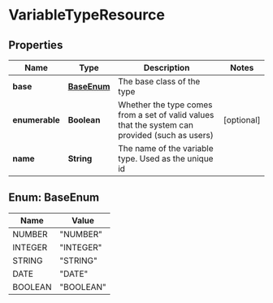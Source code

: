 
# VariableTypeResource

## Properties
Name | Type | Description | Notes
------------ | ------------- | ------------- | -------------
**base** | [**BaseEnum**](#BaseEnum) | The base class of the type | 
**enumerable** | **Boolean** | Whether the type comes from a set of valid values that the system can provided (such as users) |  [optional]
**name** | **String** | The name of the variable type. Used as the unique id | 


<a name="BaseEnum"></a>
## Enum: BaseEnum
Name | Value
---- | -----
NUMBER | &quot;NUMBER&quot;
INTEGER | &quot;INTEGER&quot;
STRING | &quot;STRING&quot;
DATE | &quot;DATE&quot;
BOOLEAN | &quot;BOOLEAN&quot;



